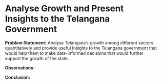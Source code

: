 # Analyse Growth and Present Insights to the Telangana Government

**Problem Statement:** Analyse Telangana’s growth among different sectors quantitatively and provide useful Insights to the Telangana government that would help them to make data-informed decisions that would further support the growth of the state.

**Observations:**

**Conclusion:**

